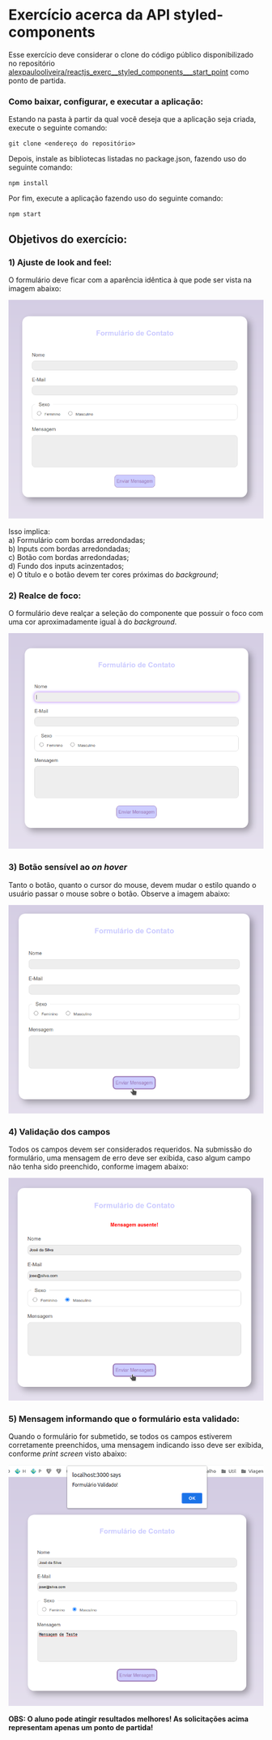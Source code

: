 # Exercício acerca da API styled-components

Esse exercício deve considerar o clone do código público disponibilizado no repositório [alexpaulooliveira/reactjs_exerc__styled_components___start_point](https://github.com/alexpaulooliveira/reactjs_exerc__styled_components___start_point) como ponto de partida.

### Como baixar, configurar, e executar a aplicação:

Estando na pasta à partir da qual você deseja que a aplicação seja criada, execute o seguinte comando:

```
git clone <endereço do repositório>
```

Depois, instale as bibliotecas listadas no package.json, fazendo uso do seguinte comando:

```
npm install
```

Por fim, execute a aplicação fazendo uso do seguinte comando:


```
npm start
```

## Objetivos do exercício:


### 1) Ajuste de look and feel:

O formulário deve ficar com a aparência idêntica à que pode ser vista na imagem abaixo:

![Drag Racing](./img/../src/img/sample.png)

Isso implica:\
a) Formulário com bordas arredondadas;\
b) Inputs com bordas arredondadas;\
c) Botão com bordas arredondadas;\
d) Fundo dos inputs acinzentados;\
e) O título e o botão devem ter cores próximas do *background*;


### 2) Realce de foco:

O formulário deve realçar a seleção do componente que possuir o foco com uma cor aproximadamente igual à do *background*.

![Drag Racing](./img/../src/img/sample2.png)

### 3) Botão sensível ao *on hover*

Tanto o botão, quanto o cursor do mouse, devem mudar o estilo quando o usuário passar o mouse sobre o botão. Observe a imagem abaixo:

![Drag Racing](./img/../src/img/sample3.png)

### 4) Validação dos campos

Todos os campos devem ser considerados requeridos. Na submissão do formulário, uma mensagem de erro deve ser exibida, caso algum campo não tenha sido preenchido, conforme imagem abaixo:

![Drag Racing](./img/../src/img/sample4.png)

### 5) Mensagem informando que o formulário esta validado:

Quando o formulário for submetido, se todos os campos estiverem corretamente preenchidos, uma mensagem indicando isso deve ser exibida, conforme *print screen* visto abaixo:

![Drag Racing](./img/../src/img/sample5.png)

**OBS: O aluno pode atingir resultados melhores! As solicitações acima representam apenas um ponto de partida!**

